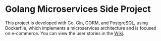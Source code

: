 # Golang Microservices Side Project
This project is developed with Go, Gin, GORM, and PostgreSQL, using Dockerfile, which implements a microservices architecture and is focused on e-commerce. You can view the user stories in the [Wiki](https://github.com/emazou/go-microservices-sp/wiki/USER-STORIES).
